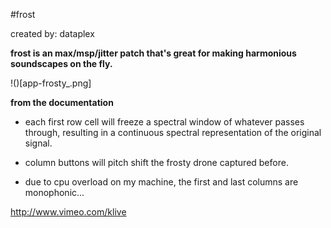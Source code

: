 #frost

created by: dataplex

**frost is an max/msp/jitter patch that's great for making harmonious soundscapes on the fly.**


!()[app-frosty_.png]

**from the documentation**

* each first row cell will freeze a spectral window of whatever passes through, resulting in a continuous spectral representation of the original signal.

* column buttons will pitch shift the frosty drone captured before.

* due to cpu overload on my machine, the first and last columns are monophonic...

http://www.vimeo.com/klive